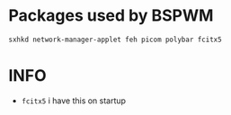 # Packages used by BSPWM

```sh
sxhkd network-manager-applet feh picom polybar fcitx5 
```

# INFO

- `fcitx5` i have this on startup

